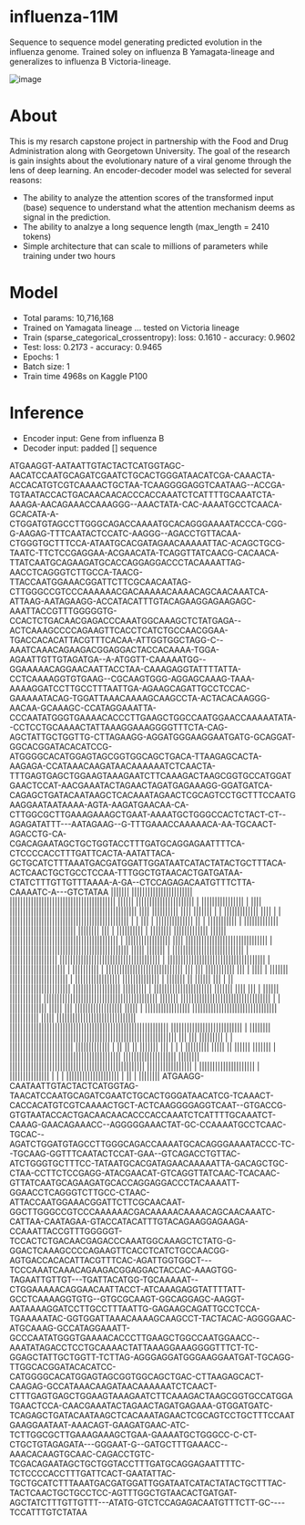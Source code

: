 # influenza-11M
Sequence to sequence model generating predicted evolution in the influenza genome. Trained soley on influenza B Yamagata-lineage and generalizes to influenza B Victoria-lineage.

![image](https://github.com/zac-webel/influenza-11M/assets/118777665/6b9fc254-d859-47e4-9b90-43da3de39ee5)


# About
This is my resarch capstone project in partnership with the Food and Drug Administration along with Georgetown University. The goal of the research is gain insights about the evolutionary nature of a viral genome through the lens of deep learning. An encoder-decoder model was selected for several reasons: 
* The ability to analyze the attention scores of the transformed input (base) sequence to understand what the attention mechanism deems as signal in the prediction.
* The ability to analzye a long sequence length (max_length = 2410 tokens)
* Simple architecture that can scale to millions of parameters while training under two hours

# Model
* Total params: 10,716,168
* Trained on Yamagata lineage ... tested on Victoria lineage
* Train (sparse_categorical_crossentropy): loss: 0.1610 - accuracy: 0.9602
* Test: loss: 0.2173 - accuracy: 0.9465
* Epochs: 1
* Batch size: 1
* Train time 4968s on Kaggle P100

# Inference 
* Encoder input: Gene from influenza B
* Decoder input: padded [<start>] sequence

  
 ATGAAGGT-AATAATTGTACTACTCATGGTAGC-AACATCCAATGCAGATCGAATCTGCACTGGGATAACATCGA-CAAACTA-ACCACATGTCGTCAAAACTGCTAA-TCAAGGGGAGGTCAATAAG--ACCGA-TGTAATACCACTGACAACAACACCCACCAAATCTCATTTTGCAAATCTA-AAAGA-AACAGAAACCAAAGGG--AAACTATA-CAC-AAAATGCCTCAACA-GCACATA-A-CTGGATGTAGCCTTGGGCAGACCAAAATGCACAGGGAAAATACCCA-CGG-G-AAGAG-TTTCAATACTCCATC-AAGGG--AGACCTGTTACAA-CTGGGTGCTTTCCA-ATAATGCACGATAGAACAAAAATTAC-ACAGCTGCG-TAATC-TTCTCCGAGGAA-ACGAACATA-TCAGGTTATCAACG-CACAACA-TTATCAATGCAGAAGATGCACCAGGAGGACCCTACAAAATTAG-AACCTCAGGGTCTTGCCA-TAACG-TTACCAATGGAAACGGATTCTTCGCAACAATAG-CTTGGGCCGTCCCAAAAAACGACAAAAACAAAACAGCAACAAATCA-ATTAAG-AATAGAAGG-ACCATACATTTGTACAGAAGGAGAAGAGC-AAATTACCGTTTGGGGGTG-CCACTCTGACAACGAGACCCAAATGGCAAAGCTCTATGAGA--ACTCAAAGCCCCAGAAGTTCACCTCATCTGCCAACGGAA-TGACCACACATTACGTTTCACAA-ATTGGTGGCTAGG-C--AAATCAAACAGAAGACGGAGGACTACCACAAAA-TGGA-AGAATTGTTGTAGATGA--A-ATGGTT-CAAAAATGG--GGAAAAACAGGAACAATTACCTAA-CAAAGAGGTATTTTATTA-CCTCAAAAGGTGTGAAG--CGCAAGTGGG-AGGAGCAAAG-TAAA-AAAAGGATCCTTGCCTTTAATTGA-AGAAGCAGATTGCCTCCAC-GAAAAATACAG-TGGATTAAACAAAAGCAAGCCTA-ACTACACAAGGG-AACAA-GCAAAGC-CCATAGGAAATTA-CCCAATATGGGTGAAAACACCCTTGAAGCTGGCCAATGGAACCAAAAATATA--CCTCCTGCAAAACTATTAAAGGAAAGGGGTTTCTA-CAG-AGCTATTGCTGGTTG-CTTAGAAGG-AGGATGGGAAGGAATGATG-GCAGGAT-GGCACGGATACACATCCG-ATGGGGCACATGGAGTAGCGGTGGCAGCTGACA-TTAAGAGCACTA-AAGAGA-CCATAAACAAGATAACAAAAAATCTCAACTA-TTTGAGTGAGCTGGAAGTAAAGAATCTTCAAAGACTAAGCGGTGCCATGGATGAACTCCAT-AACGAAATACTAGAACTAGATGAGAAAGG-GGATGATCA-CAGAGCTGATACAATAAGCTCACAAATAGAACTCGCAGTCCTGCTTTCCAATGAAGGAATAATAAAA-AGTA-AAGATGAACAA-CA-CTTGGCGCTTGAAAGAAAGCTGAAT-AAAATGCTGGGCCACTCTACT-CT--AGAGATATTT---AATAGAAG--G-TTTGAAACCAAAAACA-AA-TGCAACT-AGACCTG-CA-CGACAGAATAGCTGCTGGTACCTTTGATGCAGGAGAATTTTCA-CTCCCCACCTTTGATTCACTA-AATATTACA-GCTGCATCTTTAAATGACGATGGATTGGATAATCATACTATACTGCTTTACA-ACTCAACTGCTGCCTCCAA-TTTGGCTGTAACACTGATGATAA-CTATCTTTGTTGTTTAAAA-A-GA--CTCCAGAGACAATGTTTCTTA-CAAAATC-A---GTCTATAA
|||||||  |||||||||||||||||||||||  ||||||||||||||||||||||||||||||||||||||||  ||||||  |||||||||||||||||||||| | ||||||||||||||||  |  ||||  ||||||||||||||||||||||||||||||||||||||||||||||||  ||||  ||||||||||  ||||  |||||||  | | |||||||||||||  ||||  | | |||||||||||||||||||||||||||||||||||||||||||||  |   | ||| | ||||||||||||||  ||  |  ||||||||||| | |||||||||||||  |||||||||||||||||||||||||  ||||||||  ||| | |||||||||| | ||||||||  |||||||||||||  ||||||  ||||||||||||||||||||||||||||||||||||||||| | |||||||||||||||||  ||||  ||||||||||||||||||||||||||||||| | |||||||||||||||||||||||||||||||||||||||||||||  |||||  ||||||| | ||||||||||||||||||||||||||| | ||||||||||||||||||  |||||||||||||||||||||||||||||||||||||| |   ||||||||||||||||||||||||||||||||||||| | ||||||||||||||||||||| | ||||||||||    |  ||||||||||||||||||||||||||||| ||| |||  |||||||||||   |||  | |||| | |||||||    |||||||||||||||||||||| | |||||||||||||||||  ||||||||||||||  |  ||||||| || |||||| ||| | || |||||||||||||||||||||||  ||||||||||||||||||  ||||||||| | ||||||||||||||||||||||  ||||||| |||| ||| | ||||||  ||||||||||||  |||||||||||||||||||||||||||||||||||||||||||  |||||||  ||||||||||||||||||||||||||||||||||  | | ||||||||||||||  ||||| ||| ||||||||||||||||||  ||||| | |||||||||||||||||  ||||||||||||||||||||||||||||||||  |||||||||||  |||||  ||||||||||||||||||||||||||||||  ||||||||||||||||||||||||||||||||||||||||||||||||||||||||||||  ||||||||||||||||||||||||||| | ||||||||  ||||||||||||||||||||||||||||||||||||||||||||||||||||||||||||||| ||| |||  ||||||||| | |  ||||||||||||||||||||||||  ||||||||||||| | || || ||  |||||||      ||| |  |  | |||||||||  ||||| || ||||||  ||||||| |  ||||||||||||||||||||||||||||||||||||||||||  ||||||||||||||||||||  ||||||||  |||||||||||||||||||||||||||||||||||||||||||||||||||  ||||||||||||||||| | ||||||||||||||||||||| | |||||||||||||||   | | |   ||||||||||||||||||||  |    || |   ||||||||
ATGAAGG-CAATAATTGTACTACTCATGGTAG-TAACATCCAATGCAGATCGAATCTGCACTGGGATAACATCG-TCAAACT-CACCACATGTCGTCAAAACTGCT-ACTCAAGGGGAGGTCAAT--GTGACCG-GTGTAATACCACTGACAACAACACCCACCAAATCTCATTTTGCAAATCT-CAAAG-GAACAGAAACC--AGGGGGAAACTAT-GC-CCAAAATGCCTCAAC-TGCAC--AGATCTGGATGTAGCCTTGGGCAGACCAAAATGCACAGGGAAAATACCC-TC--TGCAAG-GGTTTCAATACTCCAT-GAA--GTCAGACCTGTTAC-ATCTGGGTGCTTTCC-TATAATGCACGATAGAACAAAAATTA-GACAGCTGC-CTAA-CCTTCTCCGAGG-ATACGAACAT-GTCAGGTTATCAAC-TCACAAC-GTTATCAATGCAGAAGATGCACCAGGAGGACCCTACAAAATT-GGAACCTCAGGGTCTTGCC-CTAAC-ATTACCAATGGAAACGGATTCTTCGCAACAAT-GGCTTGGGCCGTCCCAAAAAACGACAAAAACAAAACAGCAACAAATC-CATTAA-CAATAGAA-GTACCATACATTTGTACAGAAGGAGAAGA-CCAAATTACCGTTTGGGGGT-TCCACTCTGACAACGAGACCCAAATGGCAAAGCTCTATG-G-GGACTCAAAGCCCCAGAAGTTCACCTCATCTGCCAACGG-AGTGACCACACATTACGTTTCAC-AGATTGGTGGCT---TCCCAAATCAAACAGAAGACGGAGGACTACCAC-AAAGTGG-TAGAATTGTTGT---TGATTACATGG-TGCAAAAAT--CTGGAAAAACAGGAACAATTACCT-ATCAAAGAGGTATTTTATT-GCCTCAAAAGGTGTG--GTGCGCAAGT-GGCAGGAGC-AAGGT-AATAAAAGGATCCTTGCCTTTAATTG-GAGAAGCAGATTGCCTCCA-TGAAAAATAC-GGTGGATTAAACAAAAGCAAGCCT-TACTACAC-AGGGGAAC-ATGCAAAG-GCCATAGGAAATT-GCCCAATATGGGTGAAAACACCCTTGAAGCTGGCCAATGGAACC--AAATATAGACCTCCTGCAAAACTATTAAAGGAAAGGGGTTTCT-TC-GGAGCTATTGCTGGTT-TCTTAG-AGGGAGGATGGGAAGGAATGAT-TGCAGG-TTGGCACGGATACACATCC-CATGGGGCACATGGAGTAGCGGTGGCAGCTGAC-CTTAAGAGCACT-CAAGAG-GCCATAAACAAGATAACAAAAAATCTCAACT-CTTTGAGTGAGCTGGAAGTAAAGAATCTTCAAAGACTAAGCGGTGCCATGGATGAACTCCA-CAACGAAATACTAGAACTAGATGAGAAA-GTGGATGATC-TCAGAGCTGATACAATAAGCTCACAAATAGAACTCGCAGTCCTGCTTTCCAATGAAGGAATAAT-AAACAGT-GAAGATGAAC-ATC-TCTTGGCGCTTGAAAGAAAGCTGAA-GAAAATGCTGGGCC-C-CT-CTGCTGTAGAGATA---GGGAAT-G--GATGCTTTGAAACC--AAACACAAGTGCAAC-CAGACCTGTC-TCGACAGAATAGCTGCTGGTACCTTTGATGCAGGAGAATTTTC-TCTCCCCACCTTTGATTCACT-GAATATTAC-TGCTGCATCTTTAAATGACGATGGATTGGATAATCATACTATACTGCTTTAC-TACTCAACTGCTGCCTCC-AGTTTGGCTGTAACACTGATGAT-AGCTATCTTTGTTGTTT---ATATG-GTCTCCAGAGACAATGTTTCTT-GC----TCCATTTGTCTATAA
